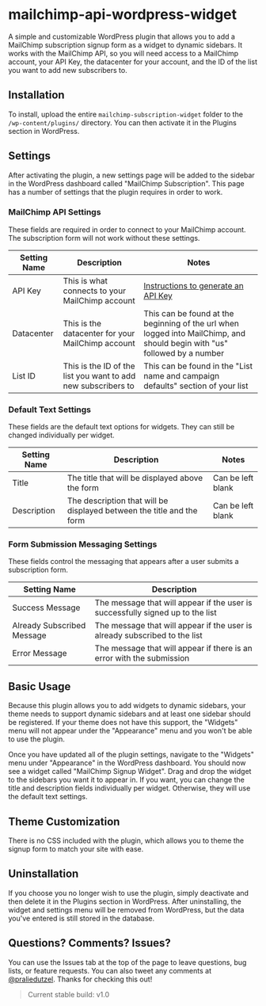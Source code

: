 # mailchimp-api-wordpress-widget
A simple and customizable WordPress plugin that allows you to add a MailChimp subscription signup form as a widget to dynamic sidebars. It works with the MailChimp API, so you will need access to a MailChimp account, your API Key, the datacenter for your account, and the ID of the list you want to add new subscribers to.

## Installation
To install, upload the entire `mailchimp-subscription-widget` folder to the `/wp-content/plugins/` directory. You can then activate it in the Plugins section in WordPress.

## Settings
After activating the plugin, a new settings page will be added to the sidebar in the WordPress dashboard called "MailChimp Subscription". This page has a number of settings that the plugin requires in order to work.

### MailChimp API Settings
These fields are required in order to connect to your MailChimp account. The subscription form will not work without these settings.

| Setting Name | Description                                                   | Notes   |
| ------------ | ------------------------------------------------------------- | ------- |
| API Key      | This is what connects to your MailChimp account               | [Instructions to generate an API Key](http://kb.mailchimp.com/integrations/api-integrations/about-api-keys#Find-or-Generate-Your-API-Key) |
| Datacenter   | This is the datacenter for your MailChimp account             | This can be found at the beginning of the url when logged into MailChimp, and should begin with "us" followed by a number |
| List ID      | This is the ID of the list you want to add new subscribers to | This can be found in the "List name and campaign defaults" section of your list |

### Default Text Settings
These fields are the default text options for widgets. They can still be changed individually per widget.

| Setting Name | Description                                                           | Notes             |
| ------------ | --------------------------------------------------------------------- | ----------------- |
| Title        | The title that will be displayed above the form                       | Can be left blank |
| Description  | The description that will be displayed between the title and the form | Can be left blank |

### Form Submission Messaging Settings
These fields control the messaging that appears after a user submits a subscription form.

| Setting Name               | Description                                                                    |
| -------------------------- | ------------------------------------------------------------------------------ |
| Success Message            | The message that will appear if the user is successfully signed up to the list |
| Already Subscribed Message | The message that will appear if the user is already subscribed to the list     |
| Error Message              | The message that will appear if there is an error with the submission          |

## Basic Usage
Because this plugin allows you to add widgets to dynamic sidebars, your theme needs to support dynamic sidebars and at least one sidebar should be registered. If your theme does not have this support, the "Widgets" menu will not appear under the "Appearance" menu and you won't be able to use the plugin.

Once you have updated all of the plugin settings, navigate to the "Widgets" menu under "Appearance" in the WordPress dashboard. You should now see a widget called "MailChimp Signup Widget". Drag and drop the widget to the sidebars you want it to appear in. If you want, you can change the title and description fields individually per widget. Otherwise, they will use the default text settings.

## Theme Customization
There is no CSS included with the plugin, which allows you to theme the signup form to match your site with ease.

## Uninstallation
If you choose you no longer wish to use the plugin, simply deactivate and then delete it in the Plugins section in WordPress. After uninstalling, the widget and settings menu will be removed from WordPress, but the data you've entered is still stored in the database.

## Questions? Comments? Issues?
You can use the Issues tab at the top of the page to leave questions, bug lists, or feature requests. You can also tweet any comments at [@praliedutzel](http://twitter.com/praliedutzel). Thanks for checking this out!

> Current stable build: v1.0
